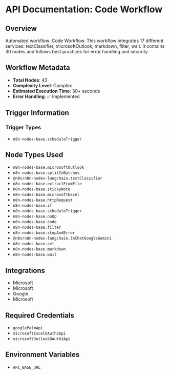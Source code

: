 # API Documentation: Code Workflow

## Overview
Automated workflow: Code Workflow. This workflow integrates 17 different services: textClassifier, microsoftOutlook, markdown, filter, wait. It contains 30 nodes and follows best practices for error handling and security.

## Workflow Metadata
- **Total Nodes**: 43
- **Complexity Level**: Complex
- **Estimated Execution Time**: 30+ seconds
- **Error Handling**: ✅ Implemented

## Trigger Information
### Trigger Types
- `n8n-nodes-base.scheduleTrigger`

## Node Types Used
- `n8n-nodes-base.microsoftOutlook`
- `n8n-nodes-base.splitInBatches`
- `@n8n/n8n-nodes-langchain.textClassifier`
- `n8n-nodes-base.extractFromFile`
- `n8n-nodes-base.stickyNote`
- `n8n-nodes-base.microsoftExcel`
- `n8n-nodes-base.httpRequest`
- `n8n-nodes-base.if`
- `n8n-nodes-base.scheduleTrigger`
- `n8n-nodes-base.noOp`
- `n8n-nodes-base.code`
- `n8n-nodes-base.filter`
- `n8n-nodes-base.stopAndError`
- `@n8n/n8n-nodes-langchain.lmChatGoogleGemini`
- `n8n-nodes-base.set`
- `n8n-nodes-base.markdown`
- `n8n-nodes-base.wait`

## Integrations
- Microsoft
- Microsoft
- Google
- Microsoft

## Required Credentials
- `googlePalmApi`
- `microsoftExcelOAuth2Api`
- `microsoftOutlookOAuth2Api`

## Environment Variables
- `API_BASE_URL`
